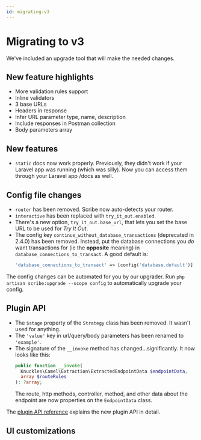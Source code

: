 ```yaml
---
id: migrating-v3
---
```


# Migrating to v3

We've included an upgrade tool that will make the needed changes.

## New feature highlights
- More validation rules support
- Inline validators
- 3 base URLs
- Headers in response
- Infer URL parameter type, name, description
- Include responses in Postman collection
- Body parameters array

## New features
- `static` docs now work properly. Previously, they didn't work if your Laravel app was running (which was silly). Now you can access them through your Laravel app /docs as well.

## Config file changes
- `router` has been removed. Scribe now auto-detects your router.
- `interactive` has been replaced with `try_it_out.enabled`.
- There's a new option, `try_it_out.base_url`, that lets you set the base URL to be used for _Try It Out_.
- The config key `continue_without_database_transactions` (deprecated in 2.4.0) has been removed. Instead, put the database connections you _do_ want transactions for (ie the **opposite** meaning) in `database_connections_to_transact`. A good default is:
  ```php
  'database_connections_to_transact' => [config('database.default')]
  ```

The config changes can be automated for you by our upgrader. Run `php artisan scribe:upgrade --scope config` to automatically upgrade your config. 

## Plugin API
- The `$stage` property of the `Strategy` class has been removed. It wasn't used for anything.
- The `'value'` key in url/query/body parameters has been renamed to `'example'`.
- The signature of the `__invoke` method has changed...significantly. It now looks like this:
  ```php
  public function __invoke(
    Knuckles\Camel\Extraction\ExtractedEndpointData $endpointData,
    array $routeRules
  ): ?array;
  ```
  The route, http methods, controller, method, and other data about the endpoint are now properties on the `EndpointData` class.

The [plugin API reference](./reference/plugin-api) explains the new plugin API in detail.

## UI customizations